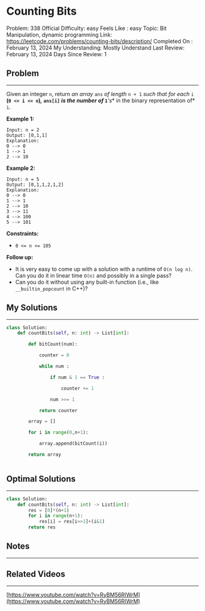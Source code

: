 # Counting Bits

Problem: 338
Official Difficulty: easy
Feels Like : easy
Topic: Bit Manipulation, dynamic programming
Link: https://leetcode.com/problems/counting-bits/description/
Completed On : February 13, 2024
My Understanding: Mostly Understand
Last Review: February 13, 2024
Days Since Review: 1

## Problem

---

Given an integer `n`, return *an array* `ans` *of length* `n + 1` *such that for each* `i` **(`0 <= i <= n`)*,* `ans[i]` *is the **number of*** `1`***'s** in the binary representation of* `i`.

**Example 1:**

```
Input: n = 2
Output: [0,1,1]
Explanation:
0 --> 0
1 --> 1
2 --> 10
```

**Example 2:**

```
Input: n = 5
Output: [0,1,1,2,1,2]
Explanation:
0 --> 0
1 --> 1
2 --> 10
3 --> 11
4 --> 100
5 --> 101
```

**Constraints:**

- `0 <= n <= 105`

**Follow up:**

- It is very easy to come up with a solution with a runtime of `O(n log n)`. Can you do it in linear time `O(n)` and possibly in a single pass?
- Can you do it without using any built-in function (i.e., like `__builtin_popcount` in C++)?

## My Solutions

---

```python
class Solution:
    def countBits(self, n: int) -> List[int]:

        def bitCount(num):

            counter = 0

            while num : 

                if num & 1 == True : 

                    counter += 1

                num >>= 1

            return counter

        array = []

        for i in range(0,n+1):

            array.append(bitCount(i))

        return array
```

```python

```

## Optimal Solutions

---

```python
class Solution:
    def countBits(self, n: int) -> List[int]:
        res = [0]*(n+1)
        for i in range(n+1):
            res[i] = res[i>>1]+(i&1)
        return res
```

## Notes

---

 

## Related Videos

---

[https://www.youtube.com/watch?v=RyBM56RIWrM](https://www.youtube.com/watch?v=RyBM56RIWrM)